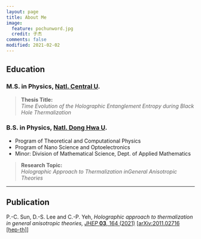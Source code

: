 ```yaml
---
layout: page
title: About Me
image:
  feature: pochunword.jpg
  credit: 子杰
comments: false
modified: 2021-02-02
---
```

## Education
### M.S. in Physics, [Natl. Central U](https://www.phy.ncu.edu.tw/en/%E9%A6%96%E9%A0%81-english/).

> **Thesis Title:** <br />
*Time Evolution of the Holographic Entanglement Entropy during Black Hole Thermalization*


### B.S. in Physics, [Natl. Dong Hwa U](https://phys.ndhu.edu.tw/).
- Program of Theoretical and Computational Physics
- Program of Nano Science and Optoelectronics
- Minor: Division of Mathematical Science, Dept. of Applied Mathematics

> **Research Topic:** <br />
*Holographic Approach to Thermalization inGeneral Anisotropic Theories*


---
## Publication
P.-C. Sun, D.-S. Lee and C.-P. Yeh, *Holographic approach to thermalization in general anisotropic theories,* [*JHEP* **03**, 164 (2021)](https://doi.org/10.1007/JHEP03(2021)164) [[arXiv:2011.02716 [hep-th]](https://inspirehep.net/literature/1828509)]
